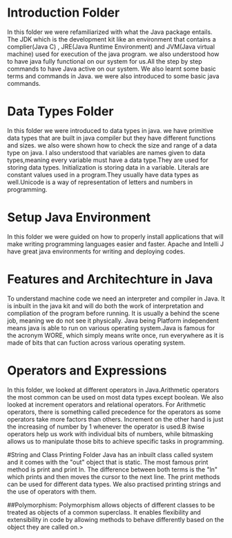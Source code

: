 # Introduction Folder
In this folder we were refamiliarized with what the Java package entails. The JDK which is the development kit like an environment that contains a complier(Java C) , JRE(Java Runtime Environment) and JVM(Java virtual machine) used for execution of the java program.
we also understood how to have java fully functional on our system for us.All the step by step commands to have Java active on our system. We also learnt some basic terms and commands in Java.
we were also introduced to some basic java commands.

# Data Types Folder
In this folder we were introduced to data types in java. 
we have primitive data types that are built in java compiler but they have different functions and sizes. 
we also were shown how to check the size and range of a data type on java. 
I also understood that variables are names given to data types,meaning every variable must have a data type.They are used for storing data types. Initialization is storing data in a variable. Literals are constant values used in a program.They usually have data types as well.Unicode is a way of representation of letters and numbers in programming.

# Setup Java Environment
In this folder we were guided on how to properly install applications that will make writing programming languages easier and faster. 
Apache and Intelli J have great java environments for writing and deploying codes.

# Features and Architechture in Java
To understand machine code we need an interpreter and compiler in Java. 
It is inbuilt in the java kit and will do both the work of interpretation and compliation of the program before running. 
It is usually a behind the scene job, meaning we do not see it physically.
Java being Platform independent means java is able to run on various operating system.Java is famous for the acronym WORE, which simply means write once, run everywhere as it is made of bits that can fuction across various operating system.

# Operators and Expressions
In this folder, we looked at different operators in Java.Arithmetic operators the most common can be used on most data types except boolean. We also looked at increment operators and relational operators.
For Arithmetic operators, there is something called precedence for the operators as some operators take more factors than others. Increment on the other hand is just the increasing of number by 1 whenever the operator is used.B itwise operators help us work with individual bits of numbers, while bitmasking allows us to manipulate those bits to achieve specific tasks in programming.

#String and Class Printing Folder
Java has an inbuilt class called system and it comes with the "out" object that is static. The most famous print method is print and print ln. 
The difference between both terms is the "ln" which prints and then moves the cursor to the next line.
The print methods can be used for different data types. We also practised printing strings and the use of operators with them.

##Polymorphism: Polymorphism allows objects of different classes to be treated as objects of a common superclass. It enables flexibility and extensibility in code by allowing methods to behave differently based on the object they are called on.>


